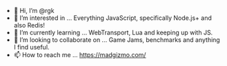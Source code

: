 - 👋 Hi, I’m @rgk
- 👀 I’m interested in ... Everything JavaScript, specifically Node.js+ and also Redis!
- 🌱 I’m currently learning ... WebTransport, Lua and keeping up with JS.
- 💞️ I’m looking to collaborate on ... Game Jams, benchmarks and anything I find useful.
- 📫 How to reach me ... https://madgizmo.com/

<!---
rgk/rgk is a ✨ special ✨ repository because its `README.md` (this file) appears on your GitHub profile.
You can click the Preview link to take a look at your changes.
--->
